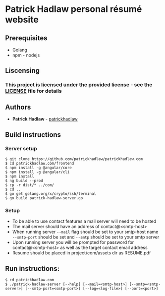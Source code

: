 # Patrick Hadlaw personal résumé website

## Prerequisites

* Golang
* npm - nodejs

## Liscensing

### This project is licensed under the provided license - see the [LICENSE](LICENSE) file for details

## Authors

* **Patrick Hadlaw** - [patrickhadlaw](https://github.com/patrickhadlaw)

## Build instructions

### Server setup
```
$ git clone https://github.com/patrickhadlaw/patrickhadlaw.com
$ cd patrickhadlaw.com/frontend
$ npm install -g @angular/core
$ npm install -g @angular/cli
$ npm install
$ ng build --prod
$ cp -r dist/* ../com/
$ cd ..
$ go get golang.org/x/crypto/ssh/terminal
$ go build patrick-hadlaw-server.go
```

### Setup
* To be able to use contact features a mail server will need to be hosted
* The mail server should have an address of contact@&lt;smtp-host&gt;
* When running server `--mail` flag should be set to your smtp-host name `--smtp-port` should be set and `--smtp` should be set to your smtp server
* Upon running server you will be prompted for password for contact@&lt;smtp-host&gt; as well as the target contact email address
* Resume should be placed in project/com/assets dir as RESUME.pdf

## Run instructions: 

```
$ cd patrickhadlaw.com
$ ./patrick-hadlaw-server [--help] [--mail=<smtp-host>] [--smtp=<smtp-server>] [--smtp-port=<smtp-port>] [--log=<log-file>] [--port=<port>]
```